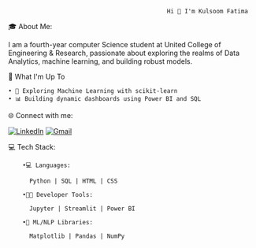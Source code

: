                                                  Hi 👋 I'm Kulsoom Fatima
🎓 About Me:

I am a fourth-year computer Science student at United College of Engineering & Research, passionate about exploring the realms of Data Analytics, machine learning, and building robust models.

🚀 What I'm Up To

	• 🤖 Exploring Machine Learning with scikit-learn
	• 📊 Building dynamic dashboards using Power BI and SQL

🌐 Connect with me:

 [![LinkedIn](https://img.shields.io/badge/-LinkedIn-blue?style=for-the-badge&logo=linkedin&logoColor=white)](https://www.linkedin.com/in/kulsoom-fatima-5b4205362/) 
[![Gmail](https://img.shields.io/badge/Gmail-D14836?style=for-the-badge&logo=gmail&logoColor=white)](mailto:kulsoomfatima055@gmail.com)


💻 Tech Stack:

        •💻 Languages:

          Python | SQL | HTML | CSS

        •👩‍💻 Developer Tools:

          Jupyter | Streamlit | Power BI

        •🧠 ML/NLP Libraries:

          Matplotlib | Pandas | NumPy

        





